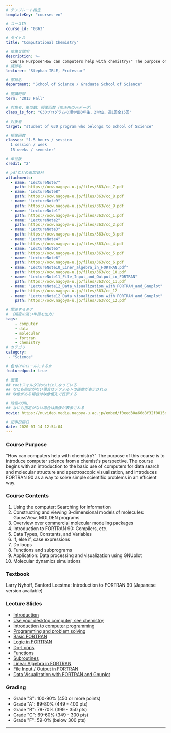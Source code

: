 ```yaml
---
# テンプレート指定
templateKey: "courses-en"

# コースID
course_id: "0363"

# タイトル
title: "Computational Chemistry"

# 簡単な説明
description: >-
  Course Purpose"How can computers help with chemistry?" The purpose of this course is to introduce computer science from a chemist's perspective. The course begins with an introduction to the basic ....
# 講師名
lecturer: "Stephan IRLE, Professor"

# 部局名
department: "School of Science / Graduate School of Science"

# 開講時限
term: "2013	Fall"

# 対象者、単位数、授業回数（修正用の元データ）
class_is_for: "G30プログラムの理学部3年生、2単位、週1回全15回"

# 対象者
target: "student of G30 program who belongs to School of Science"

# 授業回数
classes: "1.5 hours / session
  1 session / week
  15 weeks / semester"

# 単位数
credit: "2"

# pdfなどの追加資料
attachments:
  - name: "LectureNote7" 
    path: https://ocw.nagoya-u.jp/files/363/cc_7.pdf
  - name: "LectureNote8" 
    path: https://ocw.nagoya-u.jp/files/363/cc_8.pdf
  - name: "LectureNote9" 
    path: https://ocw.nagoya-u.jp/files/363/cc_9.pdf
  - name: "LectureNote1" 
    path: https://ocw.nagoya-u.jp/files/363/cc_1.pdf
  - name: "LectureNote2" 
    path: https://ocw.nagoya-u.jp/files/363/cc_2.pdf
  - name: "LectureNote3" 
    path: https://ocw.nagoya-u.jp/files/363/cc_3.pdf
  - name: "LectureNote4" 
    path: https://ocw.nagoya-u.jp/files/363/cc_4.pdf
  - name: "LectureNote5" 
    path: https://ocw.nagoya-u.jp/files/363/cc_5.pdf
  - name: "LectureNote6" 
    path: https://ocw.nagoya-u.jp/files/363/cc_6.pdf
  - name: "LectureNote10_Liner_algebra_in_FORTRAN.pdf" 
    path: https://ocw.nagoya-u.jp/files/363/cc_10.pdf
  - name: "LectureNote11_File_Input_and_Output_in_FORTRAN" 
    path: https://ocw.nagoya-u.jp/files/363/cc_11.pdf
  - name: "LectureNote12_Data_visualization_with_FORTRAN_and_Gnuplot" 
    path: https://ocw.nagoya-u.jp/files/363/cc_12
  - name: "LectureNote12_Data_visualization_with_FORTRAN_and_Gnuplot" 
    path: https://ocw.nagoya-u.jp/files/363/cc_12.pdf

# 関連するタグ
# （頻度の高い単語を出力）
tags:
    - computer
    - data
    - molecular
    - fortran
    - chemistry
# カテゴリ
category:
 - "Science"

# 色付けのロールにするか
featuredpost: true

# 画像
## rootフォルダはstaticになっている
## なにも指定がない場合はデフォルトの画像が表示される
## 映像がある場合は映像優先で表示する

# 映像のURL
## なにも指定がない場合は画像が表示される
movie: https://nuvideo.media.nagoya-u.ac.jp/embed/f0eed30a66d8f32f0015d1012f6bc1ddc67e0236

# 記事投稿日
date: 2020-01-14 12:54:04
---
```


### Course Purpose

"How can computers help with chemistry?" The purpose of this course is to introduce computer science from a chemist's perspective. The course begins with an introduction to the basic use of computers for data search and molecular structure and spectroscopic visualization, and introduces FORTRAN 90 as a way to solve simple scientific problems in an efficient way.

### Course Contents

1. Using the computer: Searching for information
2. Constructing and viewing 3-dimensional models of molecules: GaussView, MOLDEN programs
3. Overview over commercial molecular modeling packages
4. Introduction to FORTRAN 90: Compilers, etc.
5. Data Types, Constants, and Variables
6. If, else if, case expressions
7. Do loops
8. Functions and subprograms
9. Application: Data processing and visualization using GNUplot
10. Molecular dynamics simulations

### Textbook

Larry Nyhoff, Sanford Leestma: Introduction to FORTRAN 90 (Japanese version available)

### Lecture Slides

- [Introduction](https://ocw.nagoya-u.jp/files/363/cc_1.pdf)
- [Use your desktop computer, see chemistry](https://ocw.nagoya-u.jp/files/363/cc_2.pdf)
- [Introduction to computer programming](https://ocw.nagoya-u.jp/files/363/cc_3.pdf)
- [Programming and problem solving](https://ocw.nagoya-u.jp/files/363/cc_4.pdf)
- [Basic FORTRAN](https://ocw.nagoya-u.jp/files/363/cc_5.pdf)
- [Logic in FORTRAN](https://ocw.nagoya-u.jp/files/363/cc_6.pdf)
- [Do-Loops](https://ocw.nagoya-u.jp/files/363/cc_7.pdf)
- [Functions](https://ocw.nagoya-u.jp/files/363/cc_8.pdf)
- [Subroutines](https://ocw.nagoya-u.jp/files/363/cc_9.pdf)
- [Linear Algebra in FORTRAN](https://ocw.nagoya-u.jp/files/363/cc_10.pdf)
- [File Input / Output in FORTRAN](https://ocw.nagoya-u.jp/files/363/cc_11.pdf)
- [Data Visualization with FORTRAN and Gnuplot](https://ocw.nagoya-u.jp/files/363/cc_12.pdf)

### Grading

- Grade "S": 100-90% (450 or more points)
- Grade "A": 89-80% (449 - 400 pts)
- Grade "B": 79-70% (399 - 350 pts)
- Grade "C": 69-60% (349 - 300 pts)
- Grade "F": 59-0% (below 300 pts)

---
